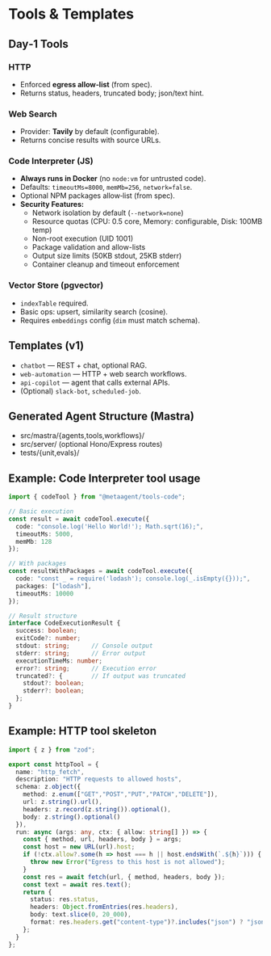 # Tools & Templates

## Day‑1 Tools

### HTTP
- Enforced **egress allow‑list** (from spec).
- Returns status, headers, truncated body; json/text hint.

### Web Search
- Provider: **Tavily** by default (configurable).
- Returns concise results with source URLs.

### Code Interpreter (JS)
- **Always runs in Docker** (no `node:vm` for untrusted code).
- Defaults: `timeoutMs=8000`, `memMb=256`, `network=false`.
- Optional NPM packages allow‑list (from spec).
- **Security Features:**
  - Network isolation by default (`--network=none`)
  - Resource quotas (CPU: 0.5 core, Memory: configurable, Disk: 100MB temp)
  - Non-root execution (UID 1001)
  - Package validation and allow-lists
  - Output size limits (50KB stdout, 25KB stderr)
  - Container cleanup and timeout enforcement

### Vector Store (pgvector)
- `indexTable` required.
- Basic ops: upsert, similarity search (cosine).
- Requires `embeddings` config (`dim` must match schema).

## Templates (v1)
- `chatbot` — REST + chat, optional RAG.
- `web-automation` — HTTP + web search workflows.
- `api-copilot` — agent that calls external APIs.
- (Optional) `slack-bot`, `scheduled-job`.

## Generated Agent Structure (Mastra)
- src/mastra/{agents,tools,workflows}/
- src/server/ (optional Hono/Express routes)
- tests/{unit,evals}/


## Example: Code Interpreter tool usage
```ts
import { codeTool } from "@metaagent/tools-code";

// Basic execution
const result = await codeTool.execute({
  code: "console.log('Hello World!'); Math.sqrt(16);",
  timeoutMs: 5000,
  memMb: 128
});

// With packages
const resultWithPackages = await codeTool.execute({
  code: "const _ = require('lodash'); console.log(_.isEmpty({}));",
  packages: ["lodash"],
  timeoutMs: 10000
});

// Result structure
interface CodeExecutionResult {
  success: boolean;
  exitCode?: number;
  stdout: string;      // Console output
  stderr: string;      // Error output  
  executionTimeMs: number;
  error?: string;      // Execution error
  truncated?: {        // If output was truncated
    stdout?: boolean;
    stderr?: boolean;
  };
}
```

## Example: HTTP tool skeleton
```ts
import { z } from "zod";

export const httpTool = {
  name: "http_fetch",
  description: "HTTP requests to allowed hosts",
  schema: z.object({
    method: z.enum(["GET","POST","PUT","PATCH","DELETE"]),
    url: z.string().url(),
    headers: z.record(z.string()).optional(),
    body: z.string().optional()
  }),
  run: async (args: any, ctx: { allow: string[] }) => {
    const { method, url, headers, body } = args;
    const host = new URL(url).host;
    if (!ctx.allow?.some(h => host === h || host.endsWith(`.${h}`))) {
      throw new Error("Egress to this host is not allowed");
    }
    const res = await fetch(url, { method, headers, body });
    const text = await res.text();
    return {
      status: res.status,
      headers: Object.fromEntries(res.headers),
      body: text.slice(0, 20_000),
      format: res.headers.get("content-type")?.includes("json") ? "json" : "text"
    };
  }
};
